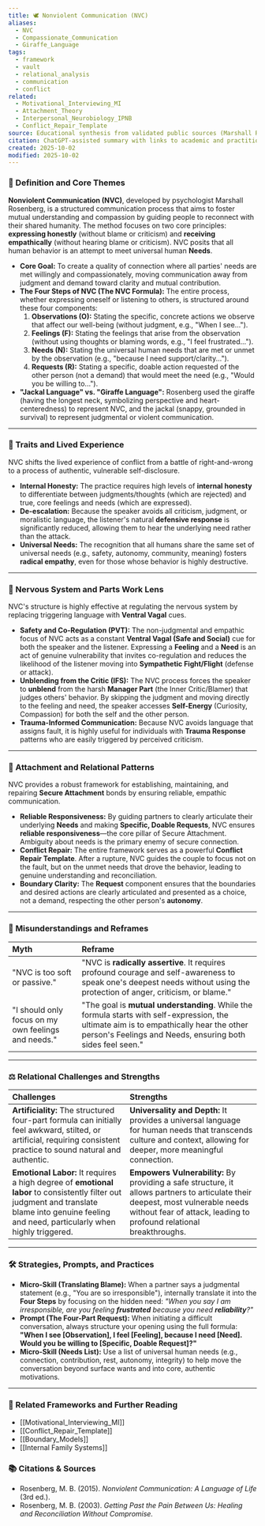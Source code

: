 ```yaml
---
title: 🕊️ Nonviolent Communication (NVC)
aliases:
  - NVC
  - Compassionate_Communication
  - Giraffe_Language
tags:
  - framework
  - vault
  - relational_analysis
  - communication
  - conflict
related:
  - Motivational_Interviewing_MI
  - Attachment_Theory
  - Interpersonal_Neurobiology_IPNB
  - Conflict_Repair_Template
source: Educational synthesis from validated public sources (Marshall Rosenberg's model)
citation: ChatGPT-assisted summary with links to academic and practitioner materials
created: 2025-10-02
modified: 2025-10-02
---
```


<!-- @format -->

### 🧩 Definition and Core Themes

**Nonviolent Communication (NVC)**, developed by psychologist Marshall Rosenberg, is a structured communication process that aims to foster mutual understanding and compassion by guiding people to reconnect with their shared humanity. The method focuses on two core principles: **expressing honestly** (without blame or criticism) and **receiving empathically** (without hearing blame or criticism). NVC posits that all human behavior is an attempt to meet universal human **Needs**.

- **Core Goal:** To create a quality of connection where all parties' needs are met willingly and compassionately, moving communication away from judgment and demand toward clarity and mutual contribution.
- **The Four Steps of NVC (The NVC Formula):** The entire process, whether expressing oneself or listening to others, is structured around these four components:
  1.  **Observations (O):** Stating the specific, concrete actions we observe that affect our well-being (without judgment, e.g., "When I see...").
  2.  **Feelings (F):** Stating the feelings that arise from the observation (without using thoughts or blaming words, e.g., "I feel frustrated...").
  3.  **Needs (N):** Stating the universal human needs that are met or unmet by the observation (e.g., "because I need support/clarity...").
  4.  **Requests (R):** Stating a specific, doable action requested of the other person (not a demand) that would meet the need (e.g., "Would you be willing to...").
- **"Jackal Language" vs. "Giraffe Language":** Rosenberg used the giraffe (having the longest neck, symbolizing perspective and heart-centeredness) to represent NVC, and the jackal (snappy, grounded in survival) to represent judgmental or violent communication.

---

### 🌿 Traits and Lived Experience

NVC shifts the lived experience of conflict from a battle of right-and-wrong to a process of authentic, vulnerable self-disclosure.

- **Internal Honesty:** The practice requires high levels of **internal honesty** to differentiate between judgments/thoughts (which are rejected) and true, core feelings and needs (which are expressed).
- **De-escalation:** Because the speaker avoids all criticism, judgment, or moralistic language, the listener's natural **defensive response** is significantly reduced, allowing them to hear the underlying need rather than the attack.
- **Universal Needs:** The recognition that all humans share the same set of universal needs (e.g., safety, autonomy, community, meaning) fosters **radical empathy**, even for those whose behavior is highly destructive.

---

### 🧠 Nervous System and Parts Work Lens

NVC's structure is highly effective at regulating the nervous system by replacing triggering language with **Ventral Vagal** cues.

- **Safety and Co-Regulation (PVT):** The non-judgmental and empathic focus of NVC acts as a constant **Ventral Vagal (Safe and Social)** cue for both the speaker and the listener. Expressing a **Feeling** and a **Need** is an act of genuine vulnerability that invites co-regulation and reduces the likelihood of the listener moving into **Sympathetic Fight/Flight** (defense or attack).
- **Unblending from the Critic (IFS):** The NVC process forces the speaker to **unblend** from the harsh **Manager Part** (the Inner Critic/Blamer) that judges others' behavior. By skipping the judgment and moving directly to the feeling and need, the speaker accesses **Self-Energy** (Curiosity, Compassion) for both the self and the other person.
- **Trauma-Informed Communication:** Because NVC avoids language that assigns fault, it is highly useful for individuals with **Trauma Response** patterns who are easily triggered by perceived criticism.

---

### 💞 Attachment and Relational Patterns

NVC provides a robust framework for establishing, maintaining, and repairing **Secure Attachment** bonds by ensuring reliable, empathic communication.

- **Reliable Responsiveness:** By guiding partners to clearly articulate their underlying **Needs** and making **Specific, Doable Requests**, NVC ensures **reliable responsiveness**—the core pillar of Secure Attachment. Ambiguity about needs is the primary enemy of secure connection.
- **Conflict Repair:** The entire framework serves as a powerful **Conflict Repair Template**. After a rupture, NVC guides the couple to focus not on the fault, but on the unmet needs that drove the behavior, leading to genuine understanding and reconciliation.
- **Boundary Clarity:** The **Request** component ensures that the boundaries and desired actions are clearly articulated and presented as a choice, not a demand, respecting the other person's **autonomy**.

---

### 🔄 Misunderstandings and Reframes

| Myth                                                | Reframe                                                                                                                                                                                               |
| :-------------------------------------------------- | :---------------------------------------------------------------------------------------------------------------------------------------------------------------------------------------------------- |
| "NVC is too soft or passive."                       | "NVC is **radically assertive**. It requires profound courage and self-awareness to speak one's deepest needs without using the protection of anger, criticism, or blame."                            |
| "I should only focus on my own feelings and needs." | "The goal is **mutual understanding**. While the formula starts with self-expression, the ultimate aim is to empathically hear the other person's Feelings and Needs, ensuring both sides feel seen." |

---

### ⚖️ Relational Challenges and Strengths

| Challenges                                                                                                                                                                                       | Strengths                                                                                                                                                                                              |
| :----------------------------------------------------------------------------------------------------------------------------------------------------------------------------------------------- | :----------------------------------------------------------------------------------------------------------------------------------------------------------------------------------------------------- |
| **Artificiality:** The structured four-part formula can initially feel awkward, stilted, or artificial, requiring consistent practice to sound natural and authentic.                            | **Universality and Depth:** It provides a universal language for human needs that transcends culture and context, allowing for deeper, more meaningful connection.                                     |
| **Emotional Labor:** It requires a high degree of **emotional labor** to consistently filter out judgment and translate blame into genuine feeling and need, particularly when highly triggered. | **Empowers Vulnerability:** By providing a safe structure, it allows partners to articulate their deepest, most vulnerable needs without fear of attack, leading to profound relational breakthroughs. |

---

### 🛠️ Strategies, Prompts, and Practices

- **Micro-Skill (Translating Blame):** When a partner says a judgmental statement (e.g., "You are so irresponsible"), internally translate it into the **Four Steps** by focusing on the hidden need: _"When you say I am irresponsible, are you feeling **frustrated** because you need **reliability**?"_
- **Prompt (The Four-Part Request):** When initiating a difficult conversation, always structure your opening using the full formula: **"When I see [Observation], I feel [Feeling], because I need [Need]. Would you be willing to [Specific, Doable Request]?"**
- **Micro-Skill (Needs List):** Use a list of universal human needs (e.g., connection, contribution, rest, autonomy, integrity) to help move the conversation beyond surface wants and into core, authentic motivations.

---

### 🔗 Related Frameworks and Further Reading

- [[Motivational_Interviewing_MI]]
- [[Conflict_Repair_Template]]
- [[Boundary_Models]]
- [[Internal Family Systems]]

### 📚 Citations & Sources

- Rosenberg, M. B. (2015). _Nonviolent Communication: A Language of Life_ (3rd ed.).
- Rosenberg, M. B. (2003). _Getting Past the Pain Between Us: Healing and Reconciliation Without Compromise._
